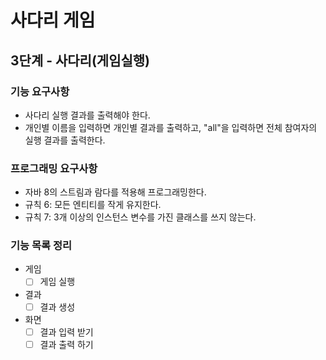 # 사다리 게임

## 3단계 - 사다리(게임실행)

### 기능 요구사항
- 사다리 실행 결과를 출력해야 한다.
- 개인별 이름을 입력하면 개인별 결과를 출력하고, "all"을 입력하면 전체 참여자의 실행 결과를 출력한다.

### 프로그래밍 요구사항

- 자바 8의 스트림과 람다를 적용해 프로그래밍한다.
- 규칙 6: 모든 엔티티를 작게 유지한다.
- 규칙 7: 3개 이상의 인스턴스 변수를 가진 클래스를 쓰지 않는다.

### 기능 목록 정리

- 게임
  - [ ] 게임 실행
- 결과
  - [ ] 결과 생성
- 화면
  - [ ] 결과 입력 받기
  - [ ] 결과 출력 하기